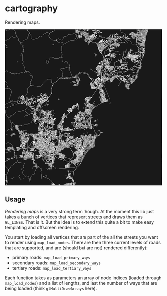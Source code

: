 # cartography

Rendering maps.

![vix](img/vix.png)

## Usage

_Rendering maps_ is a very strong term though. At the moment this lib just takes a bunch of vertices that represent streets and draws them as `GL_LINES`. That is it. But the idea is to extend this quite a bit to make easy templating and offscreen rendering.

You start by loading all vertices that are part of the all the streets you want to render using `map_load_nodes`. There are then three current levels of roads that are supported, and are (should but are not) rendered differently):

* primary roads: `map_load_primary_ways`
* secondary roads: `map_load_secondary_ways`
* tertiary roads: `map_load_tertiary_ways`

Each function takes as parameters an array of node indices (loaded through `map_load_nodes`) and a list of lengths, and last the number of ways that are being loaded (think `glMultiDrawArrays` here).
